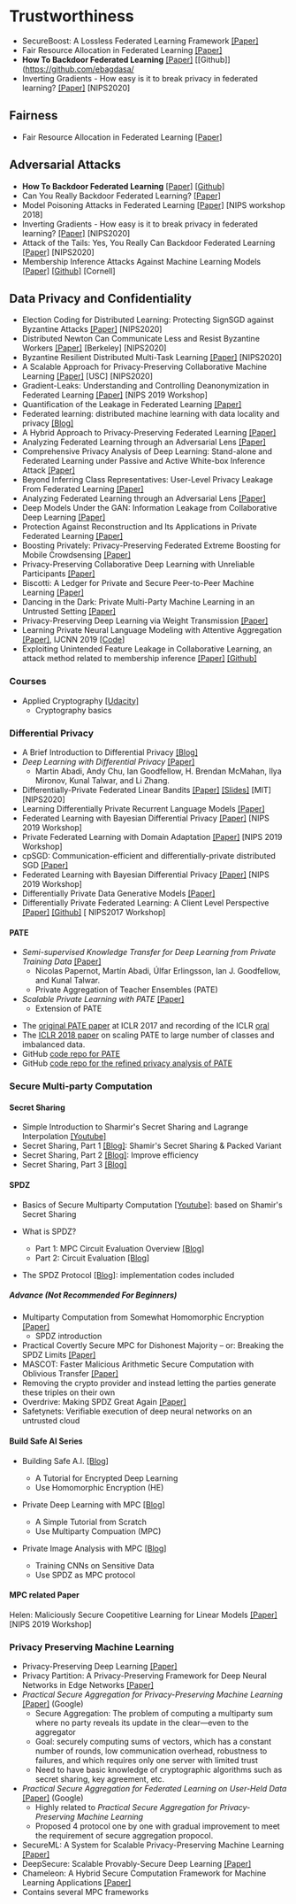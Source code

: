 # Trustworthiness

* SecureBoost: A Lossless Federated Learning Framework [[Paper]](https://arxiv.org/pdf/1901.0)
* Fair Resource Allocation in Federated Learning [[Paper]](https://arxiv.org/abs/1905.10497)
* **How To Backdoor Federated Learning** [[Paper]](https://arxiv.org/abs/1807.00459) [[Github]](https://github.com/ebagdasa/
* Inverting Gradients - How easy is it to break privacy in federated learning? [[Paper]](https://papers.nips.cc/paper/2020/file/c4ede56bbd98819ae6112b20ac6bf145-Paper.pdf) [NIPS2020]

## Fairness

* Fair Resource Allocation in Federated Learning [[Paper]](https://arxiv.org/abs/1905.10497)

## Adversarial Attacks

* **How To Backdoor Federated Learning** [[Paper]](https://arxiv.org/abs/1807.00459) [[Github]](https://github.com/ebagdasa/backdoor_federated_learning)
* Can You Really Backdoor Federated Learning? [[Paper]](https://arxiv.org/abs/1911.07963)
* Model Poisoning Attacks in Federated Learning [[Paper]](https://dais-ita.org/sites/default/files/main_secml_model_poison.pdf) [NIPS workshop 2018]
* Inverting Gradients - How easy is it to break privacy in federated learning? [[Paper]](https://papers.nips.cc/paper/2020/file/c4ede56bbd98819ae6112b20ac6bf145-Paper.pdf) [NIPS2020]
* Attack of the Tails: Yes, You Really Can Backdoor Federated Learning [[Paper]](https://papers.nips.cc/paper/2020/file/b8ffa41d4e492f0fad2f13e29e1762eb-Paper.pdf) [NIPS2020]
* Membership Inference Attacks Against Machine Learning Models [[Paper]](https://ieeexplore.ieee.org/abstract/document/7958568) [[Github]](https://github.com/csong27/membership-inference) [Cornell]

## Data Privacy and Confidentiality

* Election Coding for Distributed Learning: Protecting SignSGD against Byzantine Attacks [[Paper]](https://papers.nips.cc/paper/2020/file/a7f0d2b95c60161b3f3c82f764b1d1c9-Paper.pdf) [NIPS2020]
* Distributed Newton Can Communicate Less and Resist Byzantine Workers [[Paper]](https://arxiv.org/pdf/2006.08737.pdf) [Berkeley] [NIPS2020]
* Byzantine Resilient Distributed Multi-Task Learning [[Paper]](https://papers.nips.cc/paper/2020/file/d37eb50d868361ea729bb4147eb3c1d8-Paper.pdf) [NIPS2020]
* A Scalable Approach for Privacy-Preserving Collaborative Machine Learning [[Paper]](https://papers.nips.cc/paper/2020/file/5bf8aaef51c6e0d363cbe554acaf3f20-Paper.pdf) [USC] [NIPS2020]
* Gradient-Leaks: Understanding and Controlling Deanonymization in Federated Learning [[Paper]](https://arxiv.org/abs/1805.05838) [NIPS 2019 Workshop]
* Quantification of the Leakage in Federated Learning [[Paper]](https://arxiv.org/pdf/1910.05467.pdf)
* Federated learning: distributed machine learning with data locality and privacy [[Blog]](https://blog.fastforwardlabs.com/2018/11/14/federated-learning.html)
* A Hybrid Approach to Privacy-Preserving Federated Learning [[Paper]](https://arxiv.org/abs/1812.03224)
* Analyzing Federated Learning through an Adversarial Lens [[Paper]](https://arxiv.org/pdf/1811.12470)
* Comprehensive Privacy Analysis of Deep Learning: Stand-alone and Federated Learning under Passive and Active White-box Inference Attack [[Paper]](https://arxiv.org/abs/1812.00910)
* Beyond Inferring Class Representatives: User-Level Privacy Leakage From Federated Learning [[Paper]](https://arxiv.org/pdf/1812.00535)
* Analyzing Federated Learning through an Adversarial Lens [[Paper]](https://arxiv.org/abs/1811.12470)
* Deep Models Under the GAN: Information Leakage from Collaborative Deep Learning [[Paper]](https://arxiv.org/abs/1702.07464)
* Protection Against Reconstruction and Its Applications in Private Federated Learning [[Paper]](https://arxiv.org/pdf/1812.00984)
* Boosting Privately: Privacy-Preserving Federated Extreme Boosting for Mobile Crowdsensing [[Paper]](https://arxiv.org/abs/1907.10218)
* Privacy-Preserving Collaborative Deep Learning with Unreliable Participants [[Paper]](https://arxiv.org/abs/1812.10113)
* Biscotti: A Ledger for Private and Secure Peer-to-Peer Machine Learning [[Paper]](https://arxiv.org/pdf/1811.09904)
* Dancing in the Dark: Private Multi-Party Machine Learning in an Untrusted Setting [[Paper]](https://arxiv.org/pdf/1811.09712)
* Privacy-Preserving Deep Learning via Weight Transmission [[Paper]](https://arxiv.org/abs/1809.03272)
* Learning Private Neural Language Modeling with Attentive Aggregation [[Paper]](https://arxiv.org/pdf/1812.07108), IJCNN 2019 [[Code](https://github.com/shaoxiongji/fed-att)]
* Exploiting Unintended Feature Leakage in Collaborative Learning, an attack method related to membership inference [[Paper]](https://arxiv.org/abs/1805.04049) [[Github]](https://github.com/csong27/property-inference-collaborative-ml)


### Courses

* Applied Cryptography [[Udacity]](https://www.udacity.com/course/applied-cryptography--cs387)
  * Cryptography basics

### Differential Privacy

* A Brief Introduction to Differential Privacy [[Blog]](https://medium.com/georgian-impact-blog/a-brief-introduction-to-differential-privacy-eacf8722283b)
* *Deep Learning with Differential Privacy* [[Paper]](http://doi.acm.org/10.1145/2976749.2978318)
  * Martin Abadi, Andy Chu, Ian Goodfellow, H. Brendan McMahan, Ilya Mironov, Kunal Talwar, and Li Zhang.
* Differentially-Private Federated Linear Bandits [[Paper]](http://web.mit.edu/dubeya/www/files/dp_linucb_20.pdf) [[Slides]](http://web.mit.edu/dubeya/www/files/slides/nips20_fed.pdf) [MIT] [NIPS2020]
* Learning Differentially Private Recurrent Language Models [[Paper]](https://arxiv.org/abs/1710.06963)
* Federated Learning with Bayesian Differential Privacy [[Paper]](https://arxiv.org/abs/1911.10071) [NIPS 2019 Workshop]
* Private Federated Learning with Domain Adaptation [[Paper]](https://arxiv.org/abs/1912.06733) [NIPS 2019 Workshop]
* cpSGD: Communication-efficient and differentially-private distributed SGD [[Paper]](https://arxiv.org/abs/1805.10559)
* Federated Learning with Bayesian Differential Privacy [[Paper]](https://arxiv.org/pdf/1911.10071.pdf) [NIPS 2019 Workshop]
* Differentially Private Data Generative Models [[Paper]](https://arxiv.org/pdf/1812.02274)
* Differentially Private Federated Learning: A Client Level Perspective [[Paper]](https://arxiv.org/abs/1712.07557) [[Github]](https://github.com/SAP/machine-learning-diff-private-federated-learning) [ NIPS2017 Workshop]

#### PATE

* *Semi-supervised Knowledge Transfer for Deep Learning from Private Training Data* [[Paper]](http://dblp.uni-trier.de/db/journals/corr/corr1610. )
  * Nicolas Papernot, Martín Abadi, Úlfar Erlingsson, Ian J. Goodfellow, and Kunal Talwar.
  * Private Aggregation of Teacher Ensembles (PATE)
* *Scalable Private Learning with PATE* [[Paper]](https://arxiv.org/abs/1802.08908)
  * Extension of PATE
- The [original PATE paper](https://arxiv.org/abs/1610.05755) at ICLR 2017 and recording of the ICLR [oral](https://www.youtube.com/watch?v=bDayquwDgjU)
- The [ICLR 2018 paper](https://arxiv.org/abs/1802.08908) on scaling PATE to large number of classes and imbalanced data.
- GitHub [code repo for PATE](https://github.com/tensorflow/models/tree/master/research/differential_privacy/multiple_teachers)
- GitHub [code repo for the refined privacy analysis of PATE](https://github.com/tensorflow/models/tree/master/research/differential_privacy/pate)



### Secure Multi-party Computation

#### Secret Sharing
* Simple Introduction to Sharmir's Secret Sharing and Lagrange Interpolation [[Youtube]](https://www.youtube.com/watch?v=kkMps3X_tEE)
* Secret Sharing, Part 1 [[Blog]](https://mortendahl.github.io/2017/06/04/secret-sharing-part1/): Shamir's Secret Sharing & Packed Variant
* Secret Sharing, Part 2 [[Blog]](https://mortendahl.github.io/2017/06/24/secret-sharing-part2/): Improve efficiency
* Secret Sharing, Part 3 [[Blog]](https://mortendahl.github.io/2017/08/13/secret-sharing-part3/)



#### SPDZ

* Basics of Secure Multiparty Computation [[Youtube]](https://www.youtube.com/watch?v=_mDlLKgiFDY): based on Shamir's Secret Sharing

* What is SPDZ?
  * Part 1: MPC Circuit Evaluation Overview [[Blog]](https://bristolcrypto.blogspot.com/2016/10/what-is-spdz-part-1-mpc-circuit.html)
  * Part 2: Circuit Evaluation [[Blog]](https://bristolcrypto.blogspot.com/2016/10/what-is-spdz-part-2-circuit-evaluation.html)

* The SPDZ Protocol [[Blog]](https://mortendahl.github.io/2017/09/03/the-spdz-protocol-part1/): implementation codes included



##### Advance (Not Recommended For Beginners)

* Multiparty Computation from Somewhat Homomorphic Encryption [[Paper]](https://eprint.iacr.org/2011/535)
  * SPDZ introduction
* Practical Covertly Secure MPC for Dishonest Majority – or: Breaking the SPDZ Limits [[Paper]](https://eprint.iacr.org/2012/642)
* MASCOT: Faster Malicious Arithmetic Secure Computation with Oblivious Transfer [[Paper]](https://eprint.iacr.org/2016/505)
* Removing the crypto provider and instead letting the parties generate these triples on their own
* Overdrive: Making SPDZ Great Again [[Paper]](https://eprint.iacr.org/2017/1230)
* Safetynets: Verifiable execution of deep neural networks on an untrusted cloud

#### Build Safe AI Series
* Building Safe A.I. [[Blog]](http://iamtrask.github.io/2017/03/17/safe-ai/)
  * A Tutorial for Encrypted Deep Learning
  * Use Homomorphic Encryption (HE)

* Private Deep Learning with MPC [[Blog]](https://mortendahl.github.io/2017/04/17/private-deep-learning-with-mpc/)
  * A Simple Tutorial from Scratch
  * Use Multiparty Compuation (MPC)

* Private Image Analysis with MPC [[Blog]](https://mortendahl.github.io/2017/09/19/private-image-analysis-with-mpc/)
  * Training CNNs on Sensitive Data
  * Use SPDZ as MPC protocol

#### MPC related Paper
Helen: Maliciously Secure Coopetitive Learning for Linear Models [[Paper]](https://arxiv.org/abs/1907.07212) [NIPS 2019 Workshop]



### Privacy Preserving Machine Learning

* Privacy-Preserving Deep Learning [[Paper]](https://www.comp.nus.edu.sg/~reza/files/Shokri-CCS2015.pdf)
* Privacy Partition: A Privacy-Preserving Framework for Deep Neural Networks in Edge Networks [[Paper]](http://mews.sv.cmu.edu/papers/archedge-18.pdf)
* *Practical Secure Aggregation for Privacy-Preserving Machine Learning* [[Paper]](https://eprint.iacr.org/2017/281.pdf) (Google)
  * Secure Aggregation: The problem of computing a multiparty sum where no party reveals its update in the clear—even to the aggregator
  * Goal: securely computing sums of vectors, which has a constant number of rounds, low communication overhead, robustness to failures, and which requires only one server with limited trust
  * Need to have basic knowledge of cryptographic algorithms such as secret sharing, key agreement, etc.
* *Practical Secure Aggregation for Federated Learning on User-Held Data* [[Paper]](https://arxiv.org/abs/1611.04482) (Google)
  * Highly related to *Practical Secure Aggregation for Privacy-Preserving Machine Learning*
  * Proposed 4 protocol one by one with gradual improvement to meet the requirement of secure aggregation propocol.
* SecureML: A System for Scalable Privacy-Preserving Machine Learning [[Paper]](https://eprint.iacr.org/2017/396.pdf)
* DeepSecure: Scalable Provably-Secure Deep Learning [[Paper]](https://arxiv.org/abs/1705.08963)
* Chameleon: A Hybrid Secure Computation Framework for Machine Learning Applications [[Paper]](https://arxiv.org/pdf/1801.03239.pdf)
* Contains several MPC frameworks